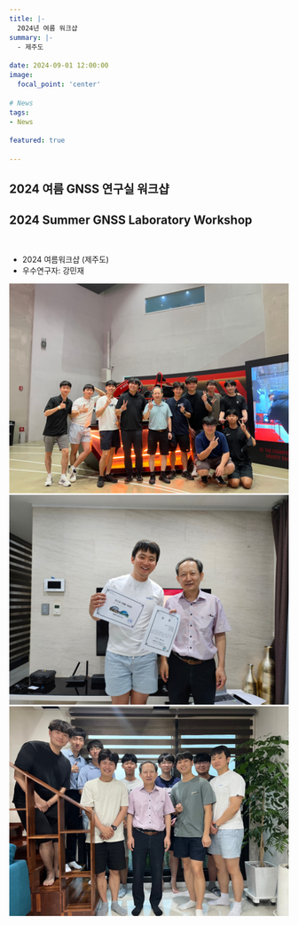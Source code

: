 ```yaml
---
title: |-
  2024년 여름 워크샵
summary: |-
  - 제주도

date: 2024-09-01 12:00:00
image:
  focal_point: 'center'

# News
tags: 
- News

featured: true

---
```


## 2024 여름 GNSS 연구실 워크샵
## 2024 Summer GNSS Laboratory Workshop

</br>

- 2024 여름워크샵 (제주도)
- 우수연구자: 강민재

 ![featuered](featured.jpg)
 ![240901-fig1](fig1.jpg)
 ![240901-fig2](fig2.jpg)
